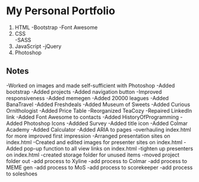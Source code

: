 # My Personal Portfolio

1. HTML
   -Bootstrap
   -Font Awesome
2. CSS  
   -SASS
3. JavaScript
   -jQuery
4. Photoshop

## Notes

-Worked on images and made self-sufficient with Photoshop
-Added bootstrap
-Added projects
-Added navigation button
-Improved responsiveness
-Added memegen
-Added 20000 leagues
-Added BanaTravel
-Added Freshdeals
-Added Museum of Sweets
-Added Curious Ornithologist
-Added Price Table
-Reorganized TeaCozy
-Repaired LinkedIn link
-Added Font Awesome to contacts
-Added HistoryOfProgramming
-Added Photoshop Icons
-Addded Survey
-Added title icon
-Added Colmar Academy
-Added Calculator
-Added ARIA to pages
-overhauling index.html for more improved first impression
-Arranged presentation sites on index.html
-Created and edited images for presenter sites on index.html
-Added pop-up function to all view links on index.html
-tighten up presenters on index.html
-created storage folder for unused items
-moved project folder out
-add process to Xyline
-add process to Colmar
-add process to MEME gen
-add process to MoS
-add process to scorekeeper
-add process to soleshoes
